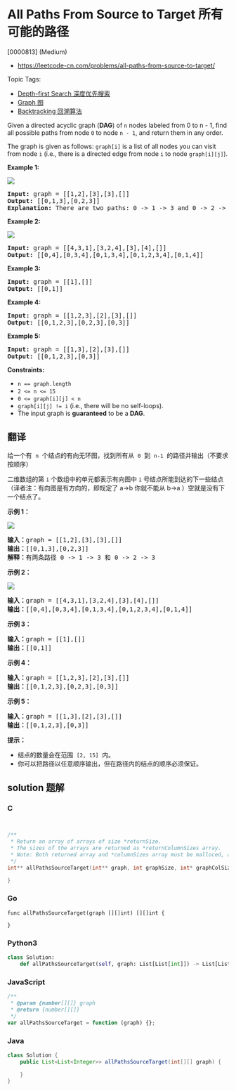 # All Paths From Source to Target 所有可能的路径

[0000813] (Medium)

- https://leetcode-cn.com/problems/all-paths-from-source-to-target/

Topic Tags:

- [Depth-first Search 深度优先搜索](https://leetcode-cn.com/tag/depth-first-search/)
- [Graph 图](https://leetcode-cn.com/tag/graph/)
- [Backtracking 回溯算法](https://leetcode-cn.com/tag/backtracking/)

Given a directed acyclic graph (**DAG**) of `n` nodes labeled from 0 to n - 1, find all possible paths from node `0` to node `n - 1`, and return them in any order.

The graph is given as follows: `graph[i]` is a list of all nodes you can visit from node `i` (i.e., there is a directed edge from node `i` to node `graph[i][j]`).

**Example 1:**

![](https://assets.leetcode.com/uploads/2020/09/28/all_1.jpg)

<pre><strong>Input:</strong> graph = [[1,2],[3],[3],[]]
<strong>Output:</strong> [[0,1,3],[0,2,3]]
<strong>Explanation:</strong> There are two paths: 0 -&gt; 1 -&gt; 3 and 0 -&gt; 2 -&gt; 3.
</pre>

**Example 2:**

![](https://assets.leetcode.com/uploads/2020/09/28/all_2.jpg)

<pre><strong>Input:</strong> graph = [[4,3,1],[3,2,4],[3],[4],[]]
<strong>Output:</strong> [[0,4],[0,3,4],[0,1,3,4],[0,1,2,3,4],[0,1,4]]
</pre>

**Example 3:**

<pre><strong>Input:</strong> graph = [[1],[]]
<strong>Output:</strong> [[0,1]]
</pre>

**Example 4:**

<pre><strong>Input:</strong> graph = [[1,2,3],[2],[3],[]]
<strong>Output:</strong> [[0,1,2,3],[0,2,3],[0,3]]
</pre>

**Example 5:**

<pre><strong>Input:</strong> graph = [[1,3],[2],[3],[]]
<strong>Output:</strong> [[0,1,2,3],[0,3]]
</pre>

**Constraints:**

- `n == graph.length`
- `2 <= n <= 15`
- `0 <= graph[i][j] < n`
- `graph[i][j] != i` (i.e., there will be no self-loops).
- The input graph is **guaranteed** to be a **DAG**.

## 翻译

给一个有  `n`  个结点的有向无环图，找到所有从  `0`  到  `n-1`  的路径并输出（不要求按顺序）

二维数组的第 `i` 个数组中的单元都表示有向图中 `i` 号结点所能到达的下一些结点（译者注：有向图是有方向的，即规定了 a→b 你就不能从 b→a ）空就是没有下一个结点了。

**示例 1：**

![](https://assets.leetcode.com/uploads/2020/09/28/all_1.jpg)

<pre><strong>输入：</strong>graph = [[1,2],[3],[3],[]]
<strong>输出：</strong>[[0,1,3],[0,2,3]]
<strong>解释：</strong>有两条路径 0 -&gt; 1 -&gt; 3 和 0 -&gt; 2 -&gt; 3
</pre>

**示例 2：**

![](https://assets.leetcode.com/uploads/2020/09/28/all_2.jpg)

<pre><strong>输入：</strong>graph = [[4,3,1],[3,2,4],[3],[4],[]]
<strong>输出：</strong>[[0,4],[0,3,4],[0,1,3,4],[0,1,2,3,4],[0,1,4]]
</pre>

**示例 3：**

<pre><strong>输入：</strong>graph = [[1],[]]
<strong>输出：</strong>[[0,1]]
</pre>

**示例 4：**

<pre><strong>输入：</strong>graph = [[1,2,3],[2],[3],[]]
<strong>输出：</strong>[[0,1,2,3],[0,2,3],[0,3]]
</pre>

**示例 5：**

<pre><strong>输入：</strong>graph = [[1,3],[2],[3],[]]
<strong>输出：</strong>[[0,1,2,3],[0,3]]
</pre>

**提示：**

- 结点的数量会在范围  `[2, 15]`  内。
- 你可以把路径以任意顺序输出，但在路径内的结点的顺序必须保证。

## solution 题解

### C

```c


/**
 * Return an array of arrays of size *returnSize.
 * The sizes of the arrays are returned as *returnColumnSizes array.
 * Note: Both returned array and *columnSizes array must be malloced, assume caller calls free().
 */
int** allPathsSourceTarget(int** graph, int graphSize, int* graphColSize, int* returnSize, int** returnColumnSizes){

}
```

### Go

```golang
func allPathsSourceTarget(graph [][]int) [][]int {

}
```

### Python3

```python
class Solution:
    def allPathsSourceTarget(self, graph: List[List[int]]) -> List[List[int]]:
```

### JavaScript

```javascript
/**
 * @param {number[][]} graph
 * @return {number[][]}
 */
var allPathsSourceTarget = function (graph) {};
```

### Java

```java
class Solution {
    public List<List<Integer>> allPathsSourceTarget(int[][] graph) {

    }
}
```
